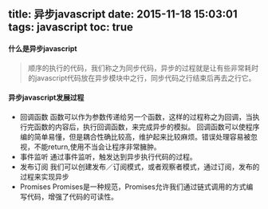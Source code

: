 title: 异步javascript
date: 2015-11-18 15:03:01
tags: javascript
toc: true
---
#### 什么是异步javascript
>顺序的执行的代码，我们称之为同步代码，异步的过程就是让有些非常耗时的javascript代码放在异步模块中之行，同步代码之行结束后再去之行它。

#### 异步javascript发展过程
* 回调函数
	函数可以作为参数传递给另一个函数，这样的过程称之为回调，当执行完函数的内容后，执行回调函数，来完成异步的模拟。
	回调函数可以使程序编的简单易懂，但是耦合性确比较高，维护起来比较麻烦。错误处理容易被忽视，不能return,使用不当会让程序非常臃肿。
* 事件监听
	通过事件监听，触发达到异步执行代码的过程。
* 发布订阅
	我们可以创建发布／订阅模式，或者观察者模式，通过订阅，发布的过程来实现异步
* Promises
	Promises是一种规范，Promises允许我们通过链式调用的方式编写代码，增强了代码的可读性。
